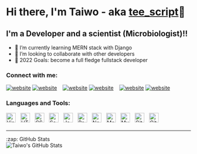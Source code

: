 # Hi there, I'm Taiwo - aka [tee_script]👋 

## I'm a Developer and a scientist (Microbiologist)!!

- 🌱 I’m currently learning MERN stack with Django
- 👯 I’m looking to collaborate with other developers
- 🥅 2022 Goals: become a full fledge fullstack developer

### Connect with me:

[![website](./img/twitter-light.svg)](https://twitter.com/tee_script#gh-light-mode-only)
[![website](./img/twitter-dark.svg)](https://twitter.com/tee_script#gh-dark-mode-only)
&nbsp;&nbsp;
[![website](./img/linkedin-light.svg)](https://linkedin.com/in/taiwo-nafiu#gh-light-mode-only)
[![website](./img/linkedin-dark.svg)](https://linkedin.com/in/taiwo-nafiu#gh-dark-mode-only)
&nbsp;&nbsp;
[![website](./img/instagram-light.svg)](https://instagram.com/taiwonafiu#gh-light-mode-only)
[![website](./img/instagram-dark.svg)](https://instagram.com/taiwonafiu#gh-dark-mode-only)

### Languages and Tools:

<img align="left" alt="Visual Studio Code" width="26px" src="https://cdn.jsdelivr.net/gh/devicons/devicon/icons/vscode/vscode-original.svg" style="padding-right:10px;" />
<img align="left" alt="HTML5" width="26px" src="https://cdn.jsdelivr.net/gh/devicons/devicon/icons/html5/html5-original.svg" style="padding-right:10px;" />
<img align="left" alt="CSS3" width="26px" src="https://cdn.jsdelivr.net/gh/devicons/devicon/icons/css3/css3-original.svg" style="padding-right:10px;" />
<img align="left" alt="Sass" width="26px" src="https://cdn.jsdelivr.net/gh/devicons/devicon/icons/sass/sass-original.svg" style="padding-right:10px;" />
<img align="left" alt="JavaScript" width="26px" src="https://cdn.jsdelivr.net/gh/devicons/devicon/icons/javascript/javascript-original.svg" style="padding-right:10px;" />
<img align="left" alt="React" width="26px" src="https://cdn.jsdelivr.net/gh/devicons/devicon/icons/react/react-original.svg" style="padding-right:10px;" />
<img align="left" alt="Node.js" width="26px" src="https://cdn.jsdelivr.net/gh/devicons/devicon/icons/nodejs/nodejs-original.svg" style="padding-right:10px;" />
<img align="left" alt="MongoDB" width="26px" src="https://cdn.jsdelivr.net/gh/devicons/devicon/icons/mongodb/mongodb-original.svg" style="padding-right:10px;" />
<img align="left" alt="MySQL" width="26px" src="https://cdn.jsdelivr.net/gh/devicons/devicon/icons/mysql/mysql-original.svg" style="padding-right:10px;" />
<img align="left" alt="Git" width="26px" src="https://cdn.jsdelivr.net/gh/devicons/devicon/icons/git/git-original.svg" style="padding-right:10px;" />
<img align="left" alt="GitHub" width="26px" src="https://user-images.githubusercontent.com/3369400/139447912-e0f43f33-6d9f-45f8-be46-2df5bbc91289.png" style="padding-right:10px;" />

<br />
<br />

---
<summary>:zap: GitHub Stats</summary>

<img align="left" alt="Taiwo's GitHub Stats" src="https://github-readme-stats.vercel.app/api?username=taiwonaf&show_icons=true&hide_border=false&title_color=ff652f&icon_color=FFE400&bg_color=09131B&text_color=ffffff&border_color=0c1a25" />

[tee_script]: https://twitter.com/taiwonaf
[twitter]: https://twitter.com/taiwonaf
[instagram]: https://instagram.com/taiwonafiu
[linkedin]: https://linkedin.com/in/taiwo-nafiu